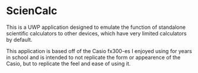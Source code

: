 # ScienCalc

This is a UWP application designed to emulate the function of standalone scientific calculators to other devices, which have very limited calculators by default.

This application is based off of the Casio fx300-es I enjoyed using for years in school and is intended to not replicate the form or appearence of the Casio, but to replicate the feel and ease of using it.
